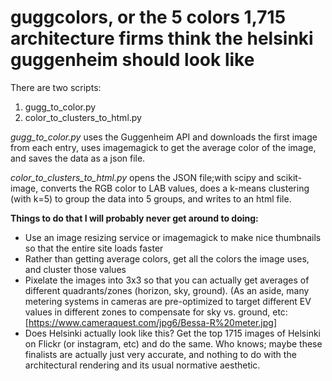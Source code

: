 # guggcolors, or the 5 colors 1,715 architecture firms think the helsinki guggenheim should look like

There are two scripts:
1) gugg_to_color.py
2) color_to_clusters_to_html.py

*gugg_to_color.py*
uses the Guggenheim API and downloads the first image from each entry, uses imagemagick to get the average color of the image, and saves the data as a json file.

*color_to_clusters_to_html.py*
opens the JSON file;with scipy and scikit-image, converts the RGB color to LAB values, does a k-means clustering (with k=5) to group the data into 5 groups, and writes to an html file.
 
**Things to do that I will probably never get around to doing:**
- Use an image resizing service or imagemagick to make nice thumbnails so that the entire site loads faster
- Rather than getting average colors, get all the colors the image uses, and cluster those values
- Pixelate the images into 3x3 so that you can actually get averages of different quadrants/zones (horizon, sky, ground). (As an aside, many metering systems in cameras are pre-optimized to target different EV values in different zones to compensate for sky vs. ground, etc: [https://www.cameraquest.com/jpg6/Bessa-R%20meter.jpg]
- Does Helsinki actually look like this? Get the top 1715 images of Helsinki on Flickr (or instagram, etc) and do the same. Who knows; maybe these finalists are actually just very accurate, and nothing to do with the architectural rendering and its usual normative aesthetic.
